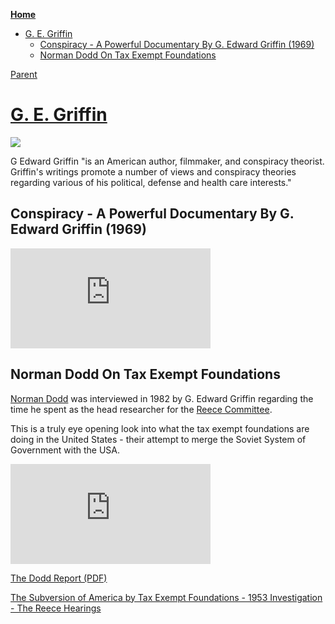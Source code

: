 <!-- START doctoc generated TOC please keep comment here to allow auto update -->
<!-- DON'T EDIT THIS SECTION, INSTEAD RE-RUN doctoc TO UPDATE -->
**[Home](#pages/blog/cv19/index)**

- [G. E. Griffin](#g-e-griffin)
  - [Conspiracy - A Powerful Documentary By G. Edward Griffin (1969)](#conspiracy---a-powerful-documentary-by-g-edward-griffin-1969)
  - [Norman Dodd On Tax Exempt Foundations](#norman-dodd-on-tax-exempt-foundations)

<!-- END doctoc generated TOC please keep comment here to allow auto update -->

[Parent](#pages/blog/cv19/people/index)

# [G. E. Griffin](https://en.wikipedia.org/wiki/G._Edward_Griffin)

<img src="https://upload.wikimedia.org/wikipedia/commons/d/d4/G._Edward_Griffin.jpg"/>


G Edward Griffin "is an American author, filmmaker, and conspiracy theorist. 
Griffin's writings promote a number of views and conspiracy theories regarding 
various of his political, defense and health care interests."


## Conspiracy - A Powerful Documentary By G. Edward Griffin (1969)

<iframe width="320" height="160" src="https://www.youtube.com/embed/0qqL7CcNoZ4" frameborder="0" allow="accelerometer; autoplay; encrypted-media; gyroscope; picture-in-picture" allowfullscreen></iframe>


## Norman Dodd On Tax Exempt Foundations

[Norman Dodd](https://en.wikipedia.org/wiki/Norman_Dodd) was interviewed in 
1982 by G. Edward Griffin regarding the time he spent as the head researcher 
for the [Reece Committee](https://en.wikipedia.org/wiki/United_States_House_Select_Committee_to_Investigate_Tax-Exempt_Foundations_and_Comparable_Organizations).

This is a truly eye opening look into what the tax exempt foundations are 
doing in the United States - their attempt to merge the Soviet System of 
Government with the USA.

<iframe width="320" height="160" src="https://www.youtube.com/embed/YUYCBfmIcHM" frameborder="0" allow="accelerometer; autoplay; encrypted-media; gyroscope; picture-in-picture" allowfullscreen></iframe>

[The Dodd Report (PDF)](https://ia800304.us.archive.org/19/items/DoddReportToTheReeceCommitteeOnFoundations-1954-RobberBaron/Dodd-Report-to-the-Reece-Committee-on-Foundations-1954.pdf)


[The Subversion of America by Tax Exempt Foundations - 1953 Investigation - The Reece Hearings](https://archive.org/details/TheSubversionOfAmericaByTaxExemptFoundations-1953Investigation-The)


